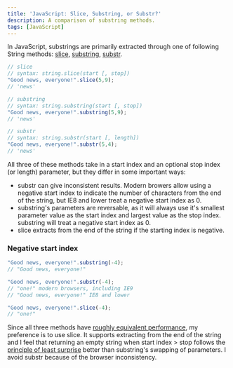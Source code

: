 ```yaml
---
title: 'JavaScript: Slice, Substring, or Substr?'
description: A comparison of substring methods.
tags: [JavaScript]
---
```


In JavaScript, substrings are primarily extracted through one of following String methods:
[slice](https://developer.mozilla.org/en/JavaScript/Reference/Global_Objects/String/slice), 
[substring](https://developer.mozilla.org/en/JavaScript/Reference/Global_Objects/String/substring), 
[substr](https://developer.mozilla.org/en/JavaScript/Reference/Global_Objects/String/substr).

```javascript
// slice 
// syntax: string.slice(start [, stop])
"Good news, everyone!".slice(5,9); 
// 'news'

// substring 
// syntax: string.substring(start [, stop])
"Good news, everyone!".substring(5,9); 
// 'news'

// substr
// syntax: string.substr(start [, length])
"Good news, everyone!".substr(5,4); 
// 'news'
```

All three of these methods take in a start index and an optional stop index (or length) parameter, but they differ in some important ways:

* substr can give inconsistent results.  Modern browers allow using a negative start index to indicate the number of characters from the end of the string, but IE8 and lower treat a negative start index as 0.
* substring's parameters are reversable, as it will always use it's smallest parameter value as the start index and largest value as the stop index.  substring will treat a negative start index as 0.
* slice extracts from the end of the string if the starting index is negative.

### Negative start index

```javascript
"Good news, everyone!".substring(-4);
// "Good news, everyone!"

"Good news, everyone!".substr(-4);
// "one!" modern browsers, including IE9
// "Good news, everyone!" IE8 and lower

"Good news, everyone!".slice(-4); 
// "one!"
```

Since all three methods have [roughly equivalent performance](http://jsperf.com/substring-extraction-methods-substring-substr-slice), my preference is to use slice.  It supports extracting from the end of the string and I feel that returning an empty string when start index &gt; stop follows the [principle of least surprise](http://en.wikipedia.org/wiki/Principle_of_least_astonishment) better than substring's swapping of parameters. I avoid substr because of the browser inconsistency.